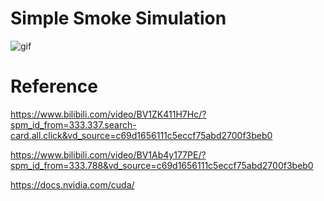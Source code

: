 # Simple Smoke Simulation
![gif](smoke.gif)

# Reference
https://www.bilibili.com/video/BV1ZK411H7Hc/?spm_id_from=333.337.search-card.all.click&vd_source=c69d1656111c5eccf75abd2700f3beb0

https://www.bilibili.com/video/BV1Ab4y177PE/?spm_id_from=333.788&vd_source=c69d1656111c5eccf75abd2700f3beb0

https://docs.nvidia.com/cuda/